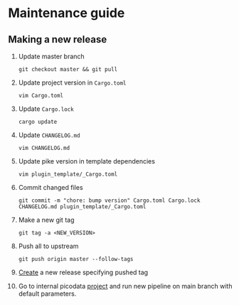 # Maintenance guide

## Making a new release

1. Update master branch

   ```shell
   git checkout master && git pull
   ```

2. Update project version in `Cargo.toml`

   ```shell
   vim Cargo.toml
   ```

3. Update `Cargo.lock`

   ```shell
   cargo update
   ```

4. Update `CHANGELOG.md`

   ```shell
   vim CHANGELOG.md
   ```

5. Update pike version in template dependencies

   ```shell
   vim plugin_template/_Cargo.toml
   ```

6. Commit changed files

   ```shell
   git commit -m "chore: bump version" Cargo.toml Cargo.lock CHANGELOG.md plugin_template/_Cargo.toml
   ```

7. Make a new git tag

   ```shell
   git tag -a <NEW_VERSION>
   ```

8. Push all to upstream

   ```shell
   git push origin master --follow-tags
   ```

9. [Create](https://github.com/picodata/pike/releases/new) a new release specifying pushed tag
10. Go to internal picodata [project](https://git.picodata.io/picodata/plugin-docker-build-images/-/pipelines) and run new pipeline on main branch with default parameters.
